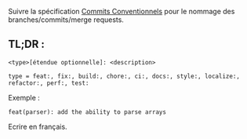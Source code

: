 Suivre la spécification [Commits Conventionnels](https://www.conventionalcommits.org/fr/v1.0.0/) pour le nommage des branches/commits/merge requests.

## TL;DR :

```
<type>[étendue optionnelle]: <description>

type = feat:, fix:, build:, chore:, ci:, docs:, style:, localize:, refactor:, perf:, test:
```

Exemple :

```
feat(parser): add the ability to parse arrays
```

Ecrire en français.
